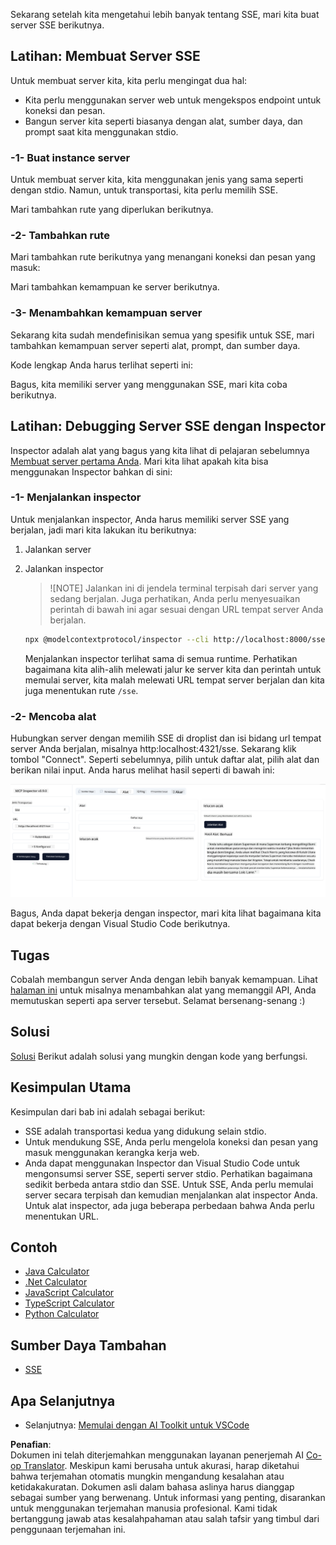 <!--
CO_OP_TRANSLATOR_METADATA:
{
  "original_hash": "0a8086dc4bf89448f83e7936db972c42",
  "translation_date": "2025-05-17T11:39:56+00:00",
  "source_file": "03-GettingStarted/05-sse-server/README.md",
  "language_code": "id"
}
-->
Sekarang setelah kita mengetahui lebih banyak tentang SSE, mari kita buat server SSE berikutnya.

## Latihan: Membuat Server SSE

Untuk membuat server kita, kita perlu mengingat dua hal:

- Kita perlu menggunakan server web untuk mengekspos endpoint untuk koneksi dan pesan.
- Bangun server kita seperti biasanya dengan alat, sumber daya, dan prompt saat kita menggunakan stdio.

### -1- Buat instance server

Untuk membuat server kita, kita menggunakan jenis yang sama seperti dengan stdio. Namun, untuk transportasi, kita perlu memilih SSE.

Mari tambahkan rute yang diperlukan berikutnya.

### -2- Tambahkan rute

Mari tambahkan rute berikutnya yang menangani koneksi dan pesan yang masuk:

Mari tambahkan kemampuan ke server berikutnya.

### -3- Menambahkan kemampuan server

Sekarang kita sudah mendefinisikan semua yang spesifik untuk SSE, mari tambahkan kemampuan server seperti alat, prompt, dan sumber daya.

Kode lengkap Anda harus terlihat seperti ini:

Bagus, kita memiliki server yang menggunakan SSE, mari kita coba berikutnya.

## Latihan: Debugging Server SSE dengan Inspector

Inspector adalah alat yang bagus yang kita lihat di pelajaran sebelumnya [Membuat server pertama Anda](/03-GettingStarted/01-first-server/README.md). Mari kita lihat apakah kita bisa menggunakan Inspector bahkan di sini:

### -1- Menjalankan inspector

Untuk menjalankan inspector, Anda harus memiliki server SSE yang berjalan, jadi mari kita lakukan itu berikutnya:

1. Jalankan server

1. Jalankan inspector

    > ![NOTE]
    > Jalankan ini di jendela terminal terpisah dari server yang sedang berjalan. Juga perhatikan, Anda perlu menyesuaikan perintah di bawah ini agar sesuai dengan URL tempat server Anda berjalan.

    ```sh
    npx @modelcontextprotocol/inspector --cli http://localhost:8000/sse --method tools/list
    ```

    Menjalankan inspector terlihat sama di semua runtime. Perhatikan bagaimana kita alih-alih melewati jalur ke server kita dan perintah untuk memulai server, kita malah melewati URL tempat server berjalan dan kita juga menentukan rute `/sse`.

### -2- Mencoba alat

Hubungkan server dengan memilih SSE di droplist dan isi bidang url tempat server Anda berjalan, misalnya http:localhost:4321/sse. Sekarang klik tombol "Connect". Seperti sebelumnya, pilih untuk daftar alat, pilih alat dan berikan nilai input. Anda harus melihat hasil seperti di bawah ini:

![Server SSE berjalan di inspector](../../../../translated_images/sse-inspector.12861eb95abecbfc82610f480b55901524fed1a6aca025bb948e09e882c48428.id.png)

Bagus, Anda dapat bekerja dengan inspector, mari kita lihat bagaimana kita dapat bekerja dengan Visual Studio Code berikutnya.

## Tugas

Cobalah membangun server Anda dengan lebih banyak kemampuan. Lihat [halaman ini](https://api.chucknorris.io/) untuk misalnya menambahkan alat yang memanggil API, Anda memutuskan seperti apa server tersebut. Selamat bersenang-senang :)

## Solusi

[Solusi](./solution/README.md) Berikut adalah solusi yang mungkin dengan kode yang berfungsi.

## Kesimpulan Utama

Kesimpulan dari bab ini adalah sebagai berikut:

- SSE adalah transportasi kedua yang didukung selain stdio.
- Untuk mendukung SSE, Anda perlu mengelola koneksi dan pesan yang masuk menggunakan kerangka kerja web.
- Anda dapat menggunakan Inspector dan Visual Studio Code untuk mengonsumsi server SSE, seperti server stdio. Perhatikan bagaimana sedikit berbeda antara stdio dan SSE. Untuk SSE, Anda perlu memulai server secara terpisah dan kemudian menjalankan alat inspector Anda. Untuk alat inspector, ada juga beberapa perbedaan bahwa Anda perlu menentukan URL.

## Contoh

- [Java Calculator](../samples/java/calculator/README.md)
- [.Net Calculator](../../../../03-GettingStarted/samples/csharp)
- [JavaScript Calculator](../samples/javascript/README.md)
- [TypeScript Calculator](../samples/typescript/README.md)
- [Python Calculator](../../../../03-GettingStarted/samples/python)

## Sumber Daya Tambahan

- [SSE](https://developer.mozilla.org/en-US/docs/Web/API/Server-sent_events)

## Apa Selanjutnya

- Selanjutnya: [Memulai dengan AI Toolkit untuk VSCode](/03-GettingStarted/06-aitk/README.md)

**Penafian**:  
Dokumen ini telah diterjemahkan menggunakan layanan penerjemah AI [Co-op Translator](https://github.com/Azure/co-op-translator). Meskipun kami berusaha untuk akurasi, harap diketahui bahwa terjemahan otomatis mungkin mengandung kesalahan atau ketidakakuratan. Dokumen asli dalam bahasa aslinya harus dianggap sebagai sumber yang berwenang. Untuk informasi yang penting, disarankan untuk menggunakan terjemahan manusia profesional. Kami tidak bertanggung jawab atas kesalahpahaman atau salah tafsir yang timbul dari penggunaan terjemahan ini.